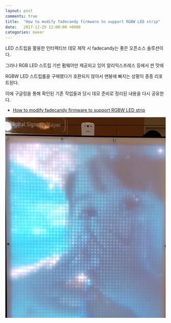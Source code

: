 ```yaml
---
layout: post
comments: true
title:  "How to modify fadecandy firmware to support RGBW LED strip"
date:   2017-12-25 12:00:00 +0900
categories: maker
---
```

LED 스트립을 활용한 인터렉티브 데모 제작 시 fadecandy는 좋은 오픈소스 솔루션이다.

그러나 RGB LED 스트립 기반 펌웨어만 제공되고 있어 알리익스프레스 등에서 싼 맛에

RGBW LED 스트립롤을 구매했다가 호환되지 않아서 맨붕에 빠지는 상황이 종종 리포트된다.

이에 구글링을 통해 확인된 기존 작업들과 당시 데모 준비로 정리된 내용을 다시 공유한다.

- [How to modify fadecandy firmware to support RGBW LED strip](https://github.com/nanishin/fadecandy/tree/rgbw_support)

![Digital signage demo with fadecandy RGBW LED strip matrix](/assets/fadecandy_rgbw_digital_signage.jpg)

